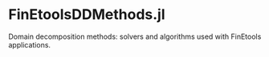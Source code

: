 # FinEtoolsDDMethods.jl

Domain decomposition methods: solvers and algorithms used with FinEtools applications. 